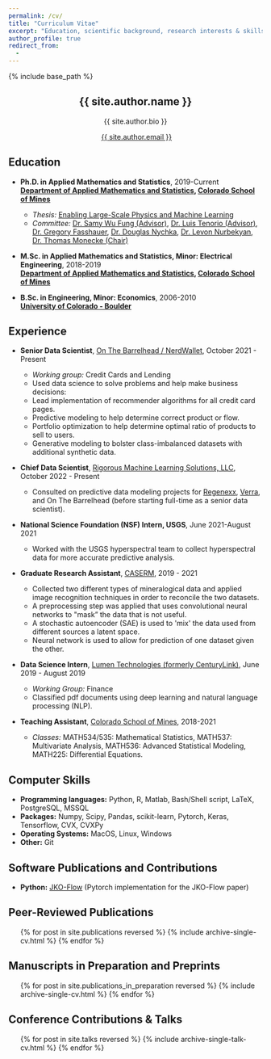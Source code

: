```yaml
---
permalink: /cv/
title: "Curriculum Vitae"
excerpt: "Education, scientific background, research interests & skills, and more."
author_profile: true
redirect_from:
  -
---
```


{% include base_path %}

<!-- Click [here](/cv-print/) for a printable version or [download a PDF](/files/cv-print.pdf).<br /><br /><br /> -->

<h2 align="center">{{ site.author.name }}</h2>
<!-- <h3 align="center" style="margin: 0px auto 20px;">M.Sc.</h3> -->
<p align="center" style="margin: auto; width: 80%">{{ site.author.bio }}</p>
<!-- &#124; This symbol is a vertical bar-->

<p align="center"><i class="fas fa-envelope" aria-hidden="true"></i>&nbsp;<a href="mailto:{{ site.author.email }}">{{ site.author.email }}</a> </p>

## Education
- **Ph.D. in Applied Mathematics and Statistics**, 2019-Current<br>
**[Department of Applied Mathematics and Statistics](https://ams.mines.edu/ "https://ams.mines.edu/"), [Colorado School of Mines](https://www.mines.edu/ "https://www.mines.edu/")**
  - *Thesis:* [Enabling Large-Scale Physics and Machine Learning]()
  - *Committee:* [Dr. Samy Wu Fung (Advisor)](https://ams.mines.edu/project/wu-fung-samy/), [Dr. Luis Tenorio (Advisor)](https://ams.mines.edu/project/tenorio-luis/), [Dr. Gregory Fasshauer](https://ams.mines.edu/project/fasshauer-greg/), [Dr. Douglas Nychka](https://ams.mines.edu/project/nychka-doug/), [Dr. Levon Nurbekyan](https://sites.google.com/view/lnurbek/home), [Dr. Thomas Monecke (Chair)](https://geology.mines.edu/project/monecke-thomas/)

- **M.Sc. in Applied Mathematics and Statistics, Minor: Electrical Engineering**, 2018-2019<br>
**[Department of Applied Mathematics and Statistics](https://ams.mines.edu/ "https://ams.mines.edu/"), [Colorado School of Mines](https://www.mines.edu/ "https://www.mines.edu/")**

- **B.Sc. in Engineering, Minor: Economics**, 2006-2010<br>
**[University of Colorado - Boulder](https://www.colorado.edu/ "https://www.colorado.edu/")**

## Experience
- **Senior Data Scientist**, [On The Barrelhead / NerdWallet](www.nerdwallet.com), October 2021 - Present
  - *Working group:* Credit Cards and Lending
  * Used data science to solve problems and help make business decisions:
  * Lead implementation of recommender algorithms for all credit card pages.  
  * Predictive modeling to help determine correct product or flow.
  * Portfolio optimization to help determine optimal ratio of products to sell to users.
  * Generative modeling to bolster class-imbalanced datasets with additional synthetic data.
 
- **Chief Data Scientist**, [Rigorous Machine Learning Solutions, LLC](), October 2022 - Present
  * Consulted on predictive data modeling projects for [Regenexx](https://www.regenexx.com/), [Verra](https://www.verra.ai/), and On The Barrelhead (before starting full-time as a senior data scientist).

- **National Science Foundation (NSF) Intern, USGS**, June 2021-August 2021
  * Worked with the USGS hyperspectral team to collect hyperspectral data for more accurate predictive analysis.

- **Graduate Research Assistant**, [CASERM](https://caserm.mines.edu/), 2019 - 2021
  * Collected two different types of mineralogical data and applied image recognition techniques in order to
reconcile the two datasets.
  * A preprocessing step was applied that uses convolutional neural networks to "mask” the data that is not useful.
  * A stochastic autoencoder (SAE) is used to 'mix' the data used from different sources a latent space.
  * Neural network is used to allow for prediction of one dataset given the other.

- **Data Science Intern**, [Lumen Technologies (formerly CenturyLink)](https://www.lumen.com/), June 2019 - August 2019
  - *Working Group:* Finance
  * Classified pdf documents using deep learning and natural language processing (NLP).
    
- **Teaching Assistant**, [Colorado School of Mines](https://www.mines.edu/), 2018-2021
  * *Classes:* MATH534/535: Mathematical Statistics, MATH537: Multivariate Analysis, MATH536: Advanced Statistical Modeling, MATH225: Differential Equations.
  
## Computer Skills
- **Programming languages:** Python, R, Matlab, Bash/Shell script, LaTeX, PostgreSQL, MSSQL
- **Packages:** Numpy, Scipy, Pandas, scikit-learn, Pytorch, Keras, Tensorflow, CVX, CVXPy
- **Operating Systems:** MacOS, Linux, Windows
- **Other:** Git

## Software Publications and Contributions

- **Python:** [JKO-Flow](https://github.com/mines-opt-ml/JKO_Flow) (Pytorch implementation for the JKO-Flow paper)

## Peer-Reviewed Publications
<ul>{% for post in site.publications reversed %}
    {% include archive-single-cv.html %}
{% endfor %}</ul>

## Manuscripts in Preparation and Preprints
<ul>{% for post in site.publications_in_preparation reversed %}
    {% include archive-single-cv.html %}
{% endfor %}</ul>

## Conference Contributions & Talks
<ul>{% for post in site.talks reversed %}
    {% include archive-single-talk-cv.html %}
{% endfor %}</ul>

